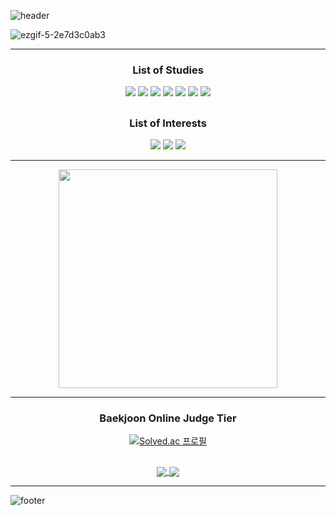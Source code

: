 ![header](https://capsule-render.vercel.app/api?type=waving&color=0:000000,100:000080&height=170&section=header&text=okorion&&fontColor=ffffff&fontSize=30&fontAlign=85&fontAlignY=35&animation=twinkling)


![ezgif-5-2e7d3c0ab3](https://user-images.githubusercontent.com/97646070/172463564-96278a30-35fb-408a-9ef5-e6e18c8a4ec7.gif)


<div align="center">
 <hr></hr>
 <h3> List of Studies </h3> 
  <img src="https://img.shields.io/badge/Git-F05032?style=flat&logo=git&logoColor=white">
  <img src="https://img.shields.io/badge/Python-3776AB?style=flat&logo=python&logoColor=white"> 
  <img src="https://img.shields.io/badge/HTML5-E34F26?style=flat&logo=html5&logoColor=white"> 
  <img src="https://img.shields.io/badge/CSS3-1572B6?style=flat&logo=css3&logoColor=white">
  <img src="https://img.shields.io/badge/Bootstrap-7952B3?style=flat&logo=bootstrap&logoColor=white">
  <img src="https://img.shields.io/badge/Django-092E20?style=flat&logo=django&logoColor=white">
  <img src="https://img.shields.io/badge/Vue.js-4FC08D?style=flat&logo=vue.js&logoColor=white">
  
  <h2></h2>
  
 <h3> List of Interests </h3> 
  <img src="https://img.shields.io/badge/JavaScript-F7DF1E?style=flat&logo=javascript&logoColor=black"> 
  <img src="https://img.shields.io/badge/React-61DAFB?style=flat&logo=react&logoColor=black"> 
  <img src="https://img.shields.io/badge/Spring-6DB33F?style=flat&logo=spring&logoColor=white"> 
</div>

<hr></hr>

<div align="center">
  <img align="center" src="https://user-images.githubusercontent.com/97646070/172461656-e6ebc0a1-a9c2-494d-8965-93f41360f23d.gif" style="height:350px" />
</div>


<hr></hr>
<div align="center">
<h3>Baekjoon Online Judge Tier</h3>
 
[![Solved.ac
프로필](http://mazassumnida.wtf/api/v2/generate_badge?boj=orion0)](https://solved.ac/orion0)
 
</div>

  <h2></h2> 
 
 <div align="center">
  <a href="https://github.com/okorion">
    <img align="center" src="https://github-readme-stats.vercel.app/api/top-langs/?username=okorion" />
  </a>
  <a href="https://github.com/okorion">
    <img align="center" src="https://github-readme-stats.vercel.app/api?username=okorion" />
  </a>
 </div>

<hr></hr>   
  
![footer](https://capsule-render.vercel.app/api?type=waving&color=0:003458,100:000000&height=170&section=footer&animation=twinkling)



<!--
**okorion/okorion** is a ✨ _special_ ✨ repository because its `README.md` (this file) appears on your GitHub profile.

Here are some ideas to get you started:

- 🔭 I’m currently working on ...
- 🌱 I’m currently learning ...
- 👯 I’m looking to collaborate on ...
- 🤔 I’m looking for help with ...
- 💬 Ask me about ...
- 📫 How to reach me: ...
- 😄 Pronouns: ...
- ⚡ Fun fact: ...
-->
